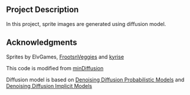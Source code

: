 ## Project Description

In this project, sprite images are generated using diffusion model.

## Acknowledgments

Sprites by ElvGames, [FrootsnVeggies](https://zrghr.itch.io/froots-and-veggies-culinary-pixels) and [kyrise](https://kyrise.itch.io/)

This code is modified from [minDiffusion](https://github.com/cloneofsimo/minDiffusion)

Diffusion model is based on [Denoising Diffusion Probabilistic Models](https://arxiv.org/abs/2006.11239) and [Denoising Diffusion Implicit Models](https://arxiv.org/abs/2010.02502)
